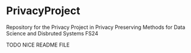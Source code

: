 # PrivacyProject
Repository for the Privacy Project in Privacy Preserving Methods for Data Science and Disbruted Systems FS24

TODO NICE README FILE
